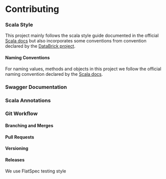 # Contributing


### Scala Style
This project mainly follows the scala style guide documented in the official [Scala docs](http://docs.scala-lang.org/style/naming-conventions.html) but also incorporates some conventions from convention declared by the [DataBrick project](https://github.com/databricks/scala-style-guide).


#### Naming Conventions
For naming values, methods and objects in this project we follow the official naming convention declared by the [Scala docs](http://docs.scala-lang.org/style/naming-conventions.html). 

### Swagger Documentation


### Scala Annotations

### Git Workflow

#### Branching and Merges

#### Pull Requests

#### Versioning

#### Releases


####
We use FlatSpec testing style
